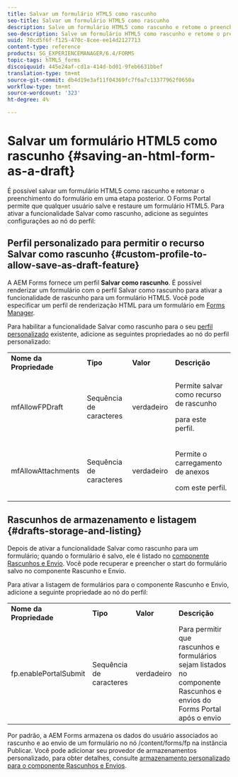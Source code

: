 ```yaml
---
title: Salvar um formulário HTML5 como rascunho
seo-title: Salvar um formulário HTML5 como rascunho
description: Salve um formulário HTML5 como rascunho e retome o preenchimento do formulário em uma etapa posterior.
seo-description: Salve um formulário HTML5 como rascunho e retome o preenchimento do formulário em uma etapa posterior.
uuid: 70cd5f6f-f125-470c-8cee-ee14d2127713
content-type: reference
products: SG_EXPERIENCEMANAGER/6.4/FORMS
topic-tags: hTML5_forms
discoiquuid: 445e24af-cd1a-414d-bd01-9feb6631bbef
translation-type: tm+mt
source-git-commit: db4d19e3af11f04369fc7f6a7c13377962f0650a
workflow-type: tm+mt
source-wordcount: '323'
ht-degree: 4%

---
```



# Salvar um formulário HTML5 como rascunho {#saving-an-html-form-as-a-draft}

É possível salvar um formulário HTML5 como rascunho e retomar o preenchimento do formulário em uma etapa posterior. O Forms Portal permite que qualquer usuário salve e restaure um formulário HTML5. Para ativar a funcionalidade Salvar como rascunho, adicione as seguintes configurações ao nó do perfil:

## Perfil personalizado para permitir o recurso Salvar como rascunho {#custom-profile-to-allow-save-as-draft-feature}

A AEM Forms fornece um perfil **Salvar como rascunho**. É possível renderizar um formulário com o perfil Salvar como rascunho para ativar a funcionalidade de rascunho para um formulário HTML5. Você pode especificar um perfil de renderização HTML para um formulário em [Forms Manager](/help/forms/using/introduction-managing-forms.md).

Para habilitar a funcionalidade Salvar como rascunho para o seu [perfil personalizado](/help/forms/using/custom-profile.md) existente, adicione as seguintes propriedades ao nó do perfil personalizado:

<table> 
 <tbody> 
  <tr> 
   <td><strong>Nome da Propriedade</strong></td> 
   <td><strong>Tipo</strong></td> 
   <td><strong>Valor</strong></td> 
   <td><strong>Descrição</strong></td> 
  </tr> 
  <tr> 
   <td>mfAllowFPDraft</td> 
   <td>Sequência de caracteres</td> 
   <td>verdadeiro</td> 
   <td><p>Permite salvar como recurso de rascunho</p> <p>para este perfil.</p> </td> 
  </tr> 
  <tr> 
   <td>mfAllowAttachments</td> 
   <td>Sequência de caracteres</td> 
   <td>verdadeiro</td> 
   <td><p>Permite o carregamento de anexos</p> <p>com este perfil.</p> </td> 
  </tr> 
 </tbody> 
</table>

## Rascunhos de armazenamento e listagem {#drafts-storage-and-listing}

Depois de ativar a funcionalidade Salvar como rascunho para um formulário; quando o formulário é salvo, ele é listado no [componente Rascunhos e Envio](/help/forms/using/draft-submission-component.md). Você pode recuperar e preencher o start do formulário salvo no componente Rascunho e Envio.

Para ativar a listagem de formulários para o componente Rascunho e Envio, adicione a seguinte propriedade ao nó do perfil:

<table> 
 <tbody> 
  <tr> 
   <td><strong>Nome da Propriedade</strong></td> 
   <td><strong>Tipo</strong></td> 
   <td><strong>Valor</strong></td> 
   <td><strong>Descrição</strong></td> 
  </tr> 
  <tr> 
   <td>fp.enablePortalSubmit</td> 
   <td>Sequência de caracteres</td> 
   <td>verdadeiro</td> 
   <td>Para permitir que rascunhos e formulários sejam listados no componente Rascunhos e envios do Forms Portal após o envio<br /></td> 
  </tr> 
 </tbody> 
</table>

Por padrão, a AEM Forms armazena os dados do usuário associados ao rascunho e ao envio de um formulário no nó /content/forms/fp na instância Publicar. Você pode adicionar seu provedor de armazenamentos personalizado, para obter detalhes, consulte [armazenamento personalizado para o componente Rascunhos e Envios](/help/forms/using/adding-custom-storage-provider-forms.md).
